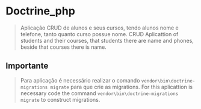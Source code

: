 # Doctrine_php

> Aplicação CRUD de alunos e seus cursos, tendo alunos nome e telefone, tanto quanto curso possue nome.
> CRUD Aplicattion of students and their courses, that students there are name and phones, beside that courses there is name.

## Importante
> Para aplicação é necessário realizar o comando ```vendor\bin\doctrine-migrations migrate``` para que crie as migrations.
> For this aplicattion is necessary code the command ```vendor\bin\doctrine-migrations migrate``` to construct migrations.
